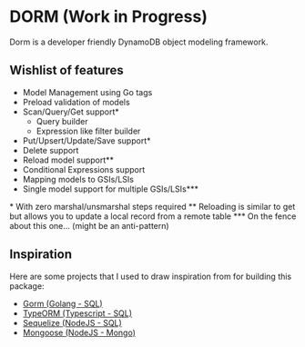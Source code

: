 # DORM (Work in Progress)

Dorm is a developer friendly DynamoDB object modeling framework.

## Wishlist of features

- Model Management using Go tags
- Preload validation of models
- Scan/Query/Get support\*
  - Query builder
  - Expression like filter builder
- Put/Upsert/Update/Save support\*
- Delete support
- Reload model support\*\*
- Conditional Expressions support
- Mapping models to GSIs/LSIs
- Single model support for multiple GSIs/LSIs\*\*\*

\* With zero marshal/unsmarshal steps required
\*\* Reloading is similar to get but allows you to update a local record from a remote table
\*\*\* On the fence about this one... (might be an anti-pattern)

## Inspiration

Here are some projects that I used to draw inspiration from for building this package:

- [Gorm (Golang - SQL)](https://github.com/jinzhu/gorm)
- [TypeORM (Typescript - SQL)](https://github.com/typeorm/typeorm)
- [Sequelize (NodeJS - SQL)](https://github.com/sequelize/sequelize)
- [Mongoose (NodeJS - Mongo)](https://github.com/Automattic/mongoose)
